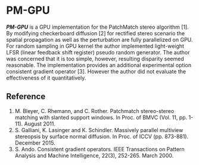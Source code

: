 # PM-GPU
***PM-GPU*** is a GPU implementation for the PatchMatch stereo algorithm [1].
By modifying checkerboard diffusion [2] for rectified stereo scenario the spatial propagation as well as the perturbation are fully parallelized on GPU.
For random sampling in GPU kernel the author implemented light-weight LFSR (linear feedback shift register) pseudo random generator.
The author was concerned that it is too simple, however, resulting disparity seemed reasonable.
The implementation provides an additional experimental option consistent gradient operator [3].
However the author did not evaluate the effectiveness of it quantitatively.

## Reference
1. M. Bleyer, C. Rhemann, and C. Rother. Patchmatch stereo-stereo matching with slanted support windows. In Proc. of BMVC (Vol. 11, pp. 1-11). August 2011.
1. S. Galliani, K. Lasinger and K. Schindler. Massively parallel multiview stereopsis by surface normal diffusion. In Proc. of ICCV (pp. 873-881). December 2015.
1. S. Ando. Consistent gradient operators. IEEE Transactions on Pattern Analysis and Machine Intelligence, 22(3), 252-265. March 2000.
